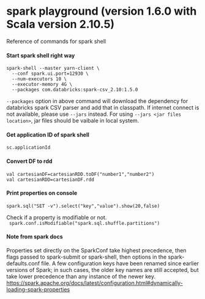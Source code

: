# spark playground (version 1.6.0 with Scala version 2.10.5)
Reference of commands for spark shell

#### Start spark shell right way 
```
spark-shell --master yarn-client \
  --conf spark.ui.port=12930 \
  --num-executors 10 \
  --executor-memory 4G \
  --packages com.databricks:spark-csv_2.10:1.5.0
```

`--packages` option in above command will download the dependency for databricks spark CSV parser and add that in classpath. If internet connect is not available, please use `--jars` instead. For using `--jars <jar files location>`, jar files should be vaibale in local system. <br>

#### Get application ID of spark shell <br>
`sc.applicationId`

#### Convert DF to rdd <br>
`val cartesianDF=cartesianRDD.toDF("number1","number2")` <br>
`val cartesianRDD=cartesianDF.rdd`


#### Print properties on console #####
`spark.sql("SET -v").select("key","value").show(20,false)`

Check if a property is modifiable or not. <br>
` spark.conf.isModifiable("spark.sql.shuffle.partitions")` <br>

#### Note from spark docs

Properties set directly on the SparkConf take highest precedence, then flags passed to spark-submit or spark-shell, then options in the spark-defaults.conf file. A few configuration keys have been renamed since earlier versions of Spark; in such cases, the older key names are still accepted, but take lower precedence than any instance of the newer key.
<br>
https://spark.apache.org/docs/latest/configuration.html#dynamically-loading-spark-properties


